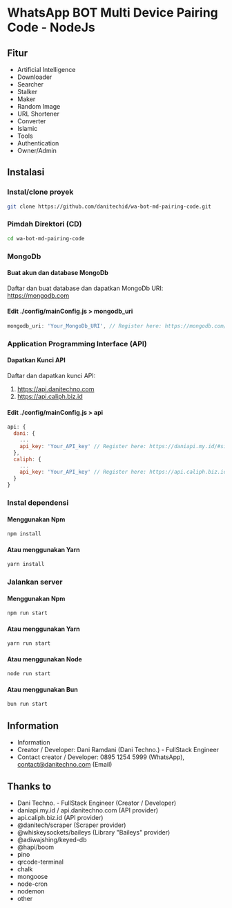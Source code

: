 # WhatsApp BOT Multi Device Pairing Code - NodeJs
## Fitur
* Artificial Intelligence
* Downloader
* Searcher
* Stalker
* Maker
* Random Image
* URL Shortener
* Converter
* Islamic
* Tools
* Authentication
* Owner/Admin

## Instalasi
### Instal/clone proyek
```bash
git clone https://github.com/danitechid/wa-bot-md-pairing-code.git
```

### Pimdah Direktori (CD)
```bash
cd wa-bot-md-pairing-code
```

### MongoDb
#### Buat akun dan database MongoDb
Daftar dan buat database dan dapatkan MongoDb URI: <a href="https://mongodb.com">https://mongodb.com</a>

#### Edit ./config/mainConfig.js > mongodb_uri
```javascript
mongodb_uri: 'Your_MongoDb_URI', // Register here: https://mongodb.com/#sign-up
```

### Application Programming Interface (API)
#### Dapatkan Kunci API
Daftar dan dapatkan kunci API:
1. <a href="https://api.danitechno.com">https://api.danitechno.com</a>
2. <a href="https://api.caliph.biz.id">https://api.caliph.biz.id</a>

#### Edit ./config/mainConfig.js > api
```javascript
api: {
  dani: {
    ...
    api_key: 'Your_API_key' // Register here: https://daniapi.my.id/#sign-up
  },
  caliph: {
    ...
    api_key: 'Your_API_key' // Register here: https://api.caliph.biz.id/#sign-up
  }
}
```

### Instal dependensi
#### Menggunakan Npm
```bash
npm install
```
#### Atau menggunakan Yarn
```bash
yarn install
```

### Jalankan server
#### Menggunakan Npm
```bash
npm run start
```

#### Atau menggunakan Yarn
```bash
yarn run start
```

#### Atau menggunakan Node
```bash
node run start
```

#### Atau menggunakan Bun
```bash
bun run start
```

## Information
* Information
* Creator / Developer: Dani Ramdani (Dani Techno.) - FullStack Engineer
* Contact creator / Developer: 0895 1254 5999 (WhatsApp), contact@danitechno.com (Email)

## Thanks to
* Dani Techno. - FullStack Engineer (Creator / Developer)
* daniapi.my.id / api.danitechno.com (API provider)
* api.caliph.biz.id (API provider)
* @danitech/scraper (Scraper provider)
* @whiskeysockets/baileys (Library "Baileys" provider)
* @adiwajshing/keyed-db
* @hapi/boom
* pino
* qrcode-terminal
* chalk
* mongoose
* node-cron
* nodemon
* other
